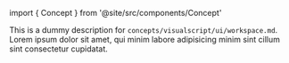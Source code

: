 import { Concept } from '@site/src/components/Concept'

<Concept
  title    = "ui/workspace"
  kind     = "Core"
  category = "Visualscript"
  block    = {true}>
This is a dummy description for `concepts/visualscript/ui/workspace.md`.
Lorem ipsum dolor sit amet, qui minim labore adipisicing minim sint cillum sint consectetur cupidatat.
</Concept>


